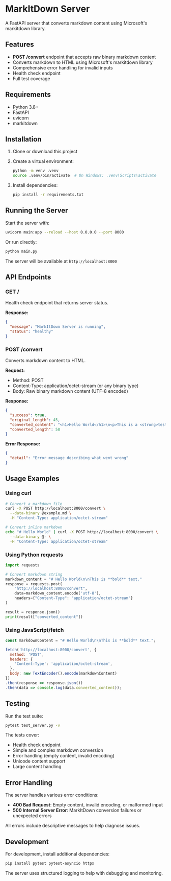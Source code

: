 # MarkItDown Server

A FastAPI server that converts markdown content using Microsoft's markitdown library.

## Features

- **POST /convert** endpoint that accepts raw binary markdown content
- Converts markdown to HTML using Microsoft's markitdown library
- Comprehensive error handling for invalid inputs
- Health check endpoint
- Full test coverage

## Requirements

- Python 3.8+
- FastAPI
- uvicorn
- markitdown

## Installation

1. Clone or download this project
2. Create a virtual environment:
   ```bash
   python -m venv .venv
   source .venv/bin/activate  # On Windows: .venv\Scripts\activate
   ```

3. Install dependencies:
   ```bash
   pip install -r requirements.txt
   ```

## Running the Server

Start the server with:

```bash
uvicorn main:app --reload --host 0.0.0.0 --port 8000
```

Or run directly:

```bash
python main.py
```

The server will be available at `http://localhost:8000`

## API Endpoints

### GET /
Health check endpoint that returns server status.

**Response:**
```json
{
  "message": "MarkItDown Server is running",
  "status": "healthy"
}
```

### POST /convert
Converts markdown content to HTML.

**Request:**
- Method: POST
- Content-Type: application/octet-stream (or any binary type)
- Body: Raw binary markdown content (UTF-8 encoded)

**Response:**
```json
{
  "success": true,
  "original_length": 45,
  "converted_content": "<h1>Hello World</h1>\n<p>This is a <strong>test</strong>.</p>",
  "converted_length": 58
}
```

**Error Response:**
```json
{
  "detail": "Error message describing what went wrong"
}
```

## Usage Examples

### Using curl

```bash
# Convert a markdown file
curl -X POST http://localhost:8000/convert \
  --data-binary @example.md \
  -H "Content-Type: application/octet-stream"

# Convert inline markdown
echo "# Hello World" | curl -X POST http://localhost:8000/convert \
  --data-binary @- \
  -H "Content-Type: application/octet-stream"
```

### Using Python requests

```python
import requests

# Convert markdown string
markdown_content = "# Hello World\n\nThis is **bold** text."
response = requests.post(
    "http://localhost:8000/convert",
    data=markdown_content.encode('utf-8'),
    headers={"Content-Type": "application/octet-stream"}
)

result = response.json()
print(result["converted_content"])
```

### Using JavaScript/fetch

```javascript
const markdownContent = "# Hello World\n\nThis is **bold** text.";

fetch('http://localhost:8000/convert', {
  method: 'POST',
  headers: {
    'Content-Type': 'application/octet-stream',
  },
  body: new TextEncoder().encode(markdownContent)
})
.then(response => response.json())
.then(data => console.log(data.converted_content));
```

## Testing

Run the test suite:

```bash
pytest test_server.py -v
```

The tests cover:
- Health check endpoint
- Simple and complex markdown conversion
- Error handling (empty content, invalid encoding)
- Unicode content support
- Large content handling

## Error Handling

The server handles various error conditions:

- **400 Bad Request**: Empty content, invalid encoding, or malformed input
- **500 Internal Server Error**: MarkItDown conversion failures or unexpected errors

All errors include descriptive messages to help diagnose issues.

## Development

For development, install additional dependencies:

```bash
pip install pytest pytest-asyncio httpx
```

The server uses structured logging to help with debugging and monitoring. 